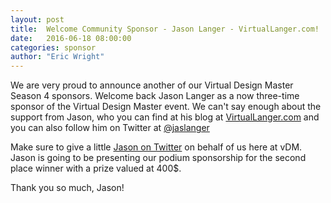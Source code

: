 ```yaml
---
layout: post
title:  Welcome Community Sponsor - Jason Langer - VirtualLanger.com!
date:   2016-06-18 08:00:00
categories: sponsor
author: "Eric Wright"
---
```

We are very proud to announce another of our Virtual Design Master Season 4 sponsors.  Welcome back Jason Langer as a now three-time sponsor of the Virtual Design Master event.  We can't say enough about the support from Jason, who you can find at his blog at [VirtualLanger.com][virtuallanger] and you can also follow him on Twitter at [@jaslanger][langertwitter]

Make sure to give a little [Jason on Twitter][langertwitter] on behalf of us here at vDM. Jason is going to be presenting our podium sponsorship for the second place winner with a prize valued at 400$.  

Thank you so much, Jason!  

[virtuallanger]:      	http://virtuallanger.com
[langertwitter]:		http://twitter.com/jaslanger